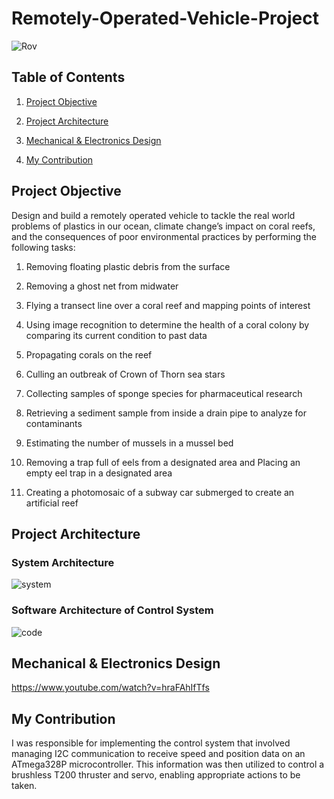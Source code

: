 # Remotely-Operated-Vehicle-Project
![Rov](https://github.com/RuaaMQasem/Remotely-Operated-Vehicle-Project/assets/142262095/2eb4e201-507b-467b-abb9-14ded50b9288)
## Table of Contents

1. [Project Objective](#project-objective)

2. [Project Architecture](#project-architecture)

3. [Mechanical & Electronics Design](#mechanical-&-electronics-design)

4. [My Contribution](#my-contribution)

## Project Objective

Design and build a remotely operated vehicle to tackle the real world problems of plastics in our ocean, climate change’s impact on coral reefs, and the consequences of poor environmental practices by performing the following tasks: 

1. Removing floating plastic debris from the surface

2. Removing a ghost net from midwater

3. Flying a transect line over a coral reef and mapping points of interest

4. Using image recognition to determine the health of a coral colony by comparing its current condition to past data

5. Propagating corals on the reef

6. Culling an outbreak of Crown of Thorn sea stars

7. Collecting samples of sponge species for pharmaceutical research

8. Retrieving a sediment sample from inside a drain pipe to analyze for contaminants 

9. Estimating the number of mussels in a mussel bed

10. Removing a trap full of eels from a designated area and Placing an empty eel trap in a designated area

11. Creating a photomosaic of a subway car submerged to create an artificial reef

## Project Architecture

### System Architecture

![system](https://github.com/RuaaMQasem/Remotely-Operated-Vehicle-Project/assets/142262095/4f7c9d49-2436-4cb3-8547-b39efdbf683e)

### Software Architecture of Control System

![code](https://github.com/RuaaMQasem/Remotely-Operated-Vehicle-Project/assets/142262095/5833a8ab-0a70-4e41-9567-2745e18dad1f)

## Mechanical & Electronics Design

https://www.youtube.com/watch?v=hraFAhIfTfs

## My Contribution
I was responsible for implementing the control system that involved managing I2C communication to receive speed and position data on an ATmega328P microcontroller. This information was then utilized to control a brushless T200 thruster and servo, enabling appropriate actions to be taken.
